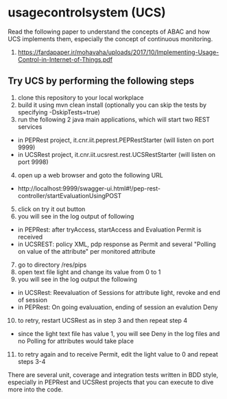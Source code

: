 # usagecontrolsystem (UCS)

Read the following paper to understand the concepts of ABAC and how UCS implements them, especially the concept of continuous monitoring.
1) https://fardapaper.ir/mohavaha/uploads/2017/10/Implementing-Usage-Control-in-Internet-of-Things.pdf

## Try UCS by performing the following steps

1) clone this repository to your local workplace
2) build it using mvn clean install (optionally you can skip the tests by specifying -DskipTests=true)
3) run the following 2 java main applications, which will start two REST services
* in PEPRest project, it.cnr.iit.peprest.PEPRestStarter (will listen on port 9999)
* in UCSRest project, it.cnr.iit.ucsrest.rest.UCSRestStarter (will listen on port 9998)
4) open up a web browser and goto the following URL
* http://localhost:9999/swagger-ui.html#!/pep-rest-controller/startEvaluationUsingPOST
5) click on try it out button
6) you will see in the log output of following
* in PEPRest: after tryAccess, startAccess and Evaluation Permit is received
* in UCSREST: policy XML, pdp response as Permit and several "Polling on value of the attribute" per monitored attribute 
7) go to directory <cloned-location-of-ucs>/res/pips
8) open text file light and change its value from 0 to 1
9) you will see in the log output the following
  * in UCSRest: Reevaluation of Sessions for attribute light, revoke and end of session
  * in PEPRest: On going evaluuation, ending of session an evalution Deny
10) to retry, restart UCSRest as in step 3 and then repeat step 4
  * since the light text file has value 1, you will see Deny in the log files and no Polling for attributes would take place
11) to retry again and to receive Permit, edit the light value to 0 and repeat steps 3-4  
  
There are several unit, coverage and integration tests written in BDD style, especially in PEPRest and UCSRest projects that you can execute to dive more into the code.
